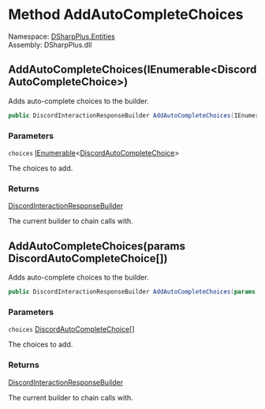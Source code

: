 # Method AddAutoCompleteChoices

Namespace: [DSharpPlus.Entities](DSharpPlus.Entities.md)  
Assembly: DSharpPlus.dll

## <a id="DSharpPlus_Entities_DiscordInteractionResponseBuilder_AddAutoCompleteChoices_System_Collections_Generic_IEnumerable_DSharpPlus_Entities_DiscordAutoCompleteChoice__"></a>AddAutoCompleteChoices\(IEnumerable<DiscordAutoCompleteChoice\>\)

Adds auto-complete choices to the builder.

```csharp
public DiscordInteractionResponseBuilder AddAutoCompleteChoices(IEnumerable<DiscordAutoCompleteChoice> choices)
```

### Parameters

`choices` [IEnumerable](https://learn.microsoft.com/dotnet/api/system.collections.generic.ienumerable\-1)<[DiscordAutoCompleteChoice](DSharpPlus.Entities.DiscordAutoCompleteChoice.md)\>

The choices to add.

### Returns

[DiscordInteractionResponseBuilder](DSharpPlus.Entities.DiscordInteractionResponseBuilder.md)

The current builder to chain calls with.

## <a id="DSharpPlus_Entities_DiscordInteractionResponseBuilder_AddAutoCompleteChoices_DSharpPlus_Entities_DiscordAutoCompleteChoice___"></a>AddAutoCompleteChoices\(params DiscordAutoCompleteChoice\[\]\)

Adds auto-complete choices to the builder.

```csharp
public DiscordInteractionResponseBuilder AddAutoCompleteChoices(params DiscordAutoCompleteChoice[] choices)
```

### Parameters

`choices` [DiscordAutoCompleteChoice](DSharpPlus.Entities.DiscordAutoCompleteChoice.md)\[\]

The choices to add.

### Returns

[DiscordInteractionResponseBuilder](DSharpPlus.Entities.DiscordInteractionResponseBuilder.md)

The current builder to chain calls with.

